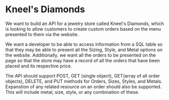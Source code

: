 # Kneel's Diamonds
We want to build an API for a jewelry store called Kneel's Diamonds, which is looking to allow customers to create custom orders based on the menu presented to them via the website.

We want a developer to be able to access information from a SQL table so that they may be able to present all the Sizing, Style, and Metal options on the website.
Additionally, we want all the orders to be presented on the page so that the store may have a record of all the orders that have been placed and its respective price.

The API should support POST, GET (single object), GET(array of all order objects), DELETE, and PUT methods for Orders, Sizes, Styles, and Metals.
Expanstion of any related resource on an order should also be supported. This will include metal, size, style, or any combination of these.
